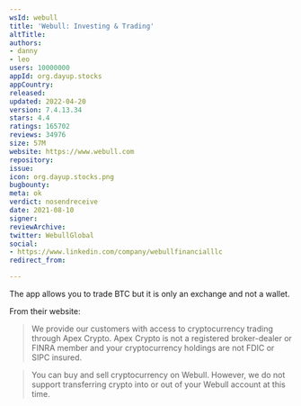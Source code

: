 ```yaml
---
wsId: webull
title: 'Webull: Investing & Trading'
altTitle: 
authors:
- danny
- leo
users: 10000000
appId: org.dayup.stocks
appCountry: 
released: 
updated: 2022-04-20
version: 7.4.13.34
stars: 4.4
ratings: 165702
reviews: 34976
size: 57M
website: https://www.webull.com
repository: 
issue: 
icon: org.dayup.stocks.png
bugbounty: 
meta: ok
verdict: nosendreceive
date: 2021-08-10
signer: 
reviewArchive: 
twitter: WebullGlobal
social:
- https://www.linkedin.com/company/webullfinancialllc
redirect_from: 

---
```


The app allows you to trade BTC but it is only an exchange and not a wallet.

From their website:
> We provide our customers with access to cryptocurrency trading through Apex Crypto. Apex Crypto is not a registered broker-dealer or FINRA member and your cryptocurrency holdings are not FDIC or SIPC insured.

> You can buy and sell cryptocurrency on Webull. However, we do not support transferring crypto into or out of your Webull account at this time.

